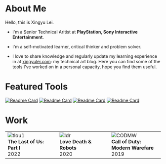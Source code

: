 # About Me

Hello, this is Xingyu Lei. 

- I'm a Senior Technical Aritist at **PlayStation, Sony Interactive Entertainment**.

- I'm a self-motivated learner, critical thinker and problem solver. 

- I love to share knowledge and regularly update my learning experience in at [xingyulei.com](https://www.xingyulei.com/): my technical art blog. Here you can find some of the tools I've worked on in a personal capacity, hope you find them useful.

# Featured Tools
[![Readme Card](https://github-readme-stats.vercel.app/api/pin/?username=leixingyu&repo=unrealStylesheet)](https://github.com/leixingyu/unrealStylesheet)
[![Readme Card](https://github-readme-stats.vercel.app/api/pin/?username=leixingyu&repo=mayaAsciiViewer)](https://github.com/leixingyu/mayaAsciiViewer)
[![Readme Card](https://github-readme-stats.vercel.app/api/pin/?username=leixingyu&repo=autoRigger)](https://github.com/leixingyu/autoRigger)
[![Readme Card](https://github-readme-stats.vercel.app/api/pin/?username=leixingyu&repo=jsonEditor)](https://github.com/leixingyu/jsonEditor)

# Work
<table>
    <tr>
        <td width="33%">
            <img src="https://image.api.playstation.com/vulcan/ap/rnd/202206/0720/aZKLRcjaZ8HL03ODxYMZDfaH.png" alt="tlou1"><br/>
			<b>The Last of Us: Part I</b><br/>
            2022
        </td>
        <td width="33%">
            <img src="https://m.media-amazon.com/images/M/MV5BYjEwOWQ0MjktMjZjNy00Mzc1LWE5NTItMDQ1Yjc0Zjk0NTBlXkEyXkFqcGdeQXVyMTEyMjM2NDc2._V1_.jpg" alt="ldr"><br/>
            <b>Love Death & Robots</b><br/>
            2020
        </td>
        <td width="33%">
            <img src="https://m.media-amazon.com/images/M/MV5BMTc3NWY2ZTMtNTNlZC00MWM2LWI5MzYtMmU1YzY0ODk5ZjQ1XkEyXkFqcGdeQXVyODA2MTkwODk@._V1_FMjpg_UX1000_.jpg" alt="CODMW"><br/>
            <b>Call of Duty: Modern Warefare</b><br/>
            2019
        </td>
    </tr>
</table>
